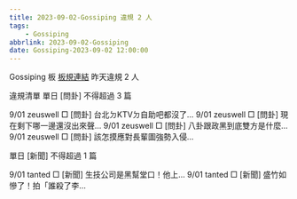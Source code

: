 ```yaml
---
title: 2023-09-02-Gossiping 違規 2 人
tags:
    - Gossiping
abbrlink: 2023-09-02-Gossiping
date: Gossiping-2023-09-02 12:00:00
---
```

Gossiping 板 [板規連結](https://www.ptt.cc/bbs/Gossiping/M.1637425085.A.07D.html)
昨天違規 2 人
<!-- more -->

違規清單
單日 [問卦] 不得超過 3 篇

9/01 zeuswell □ [問卦] 台北ㄉKTVㄉ自助吧都沒了…
9/01 zeuswell □ [問卦] 現在剩下哪一邊還沒出來聲…
9/01 zeuswell □ [問卦] 八卦跟政黑到底雙方是什麼…
9/01 zeuswell □ [問卦] 該怎摸應對長輩圖強勢入侵…

單日 [新聞] 不得超過 1 篇

9/01 tanted □ [新聞] 生技公司是黑幫堂口！他上…
9/01 tanted □ [新聞] 盛竹如慘了！拍「誰殺了李…